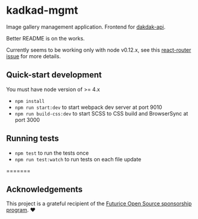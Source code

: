 # kadkad-mgmt

Image gallery management application. Frontend for [dakdak-api](https://github.com/miro/dakdak-api).

Better README is on the works.

Currently seems to be working only with node v0.12.x, see this [react-router issue](https://github.com/rackt/react-router/issues/2195) for more details.


## Quick-start development

You must have node version of >= 4.x

* `npm install`
* `npm run start:dev` to start webpack dev server at port 9010
* `npm run build-css:dev` to start SCSS to CSS build and BrowserSync at port 3000   



## Running tests

* `npm test` to run the tests once
* `npm run test:watch` to run tests on each file update

=======

## Acknowledgements
This project is a grateful recipient of the [Futurice Open Source sponsorship program](http://futurice.com/blog/sponsoring-free-time-open-source-activities). ♥
